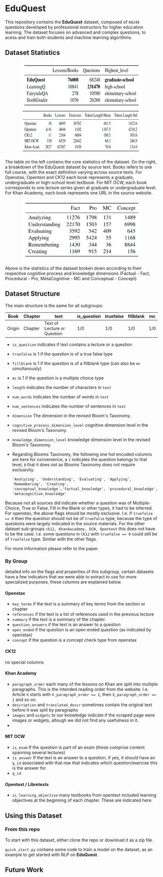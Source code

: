 # EduQuest
This repository contains the **EduQuest** dataset, composed of `68248` questions developed by professional instructors for higher education learning. The dataset focuses on advanced and complex questions, to acess and train both students and machine learning algorithms.

## Dataset Statistics

<p align="middle">
    <img src="img/general_stats.png" alt="Core statistics of the FairytaleQA dataset" width="400" height="150"/>
    <img src="img/comprehensive_stats.png" alt="Breakdown statistics of QAs based on the 7 narrative elements' schema in FairytaleQA dataset" width="400" height="150"/>
</p>

The table on the left contains the core statistics of the dataset. On the right, a breakdown of the EduQuest dataset by source text. Books refers to one full course, with the exact definition
varying across source texts. For Openstax, Opentext and CK12 each book represents a graduate, undergraduate
or high-school level textbook. For MIT OCW, each book corresponds to one lecture series given at graduate or
undergraduate level. For Khan Academy, each book represents one URL in the source website.

<p align="middle">
<img src="img/Bloom.png" alt="Core statistics of the FairytaleQA dataset by train/test/val splits" height="200"/>
</p>

Above is the statistics of the dataset broken down according to their respective cognitive process and knowledge dimensions (Factual - Fact, Procedural - Pro,
MetaCognitive - MC and Conceptual - Concept)

## Dataset Structure
The main structure is the same for all subgroups:

| Book   | Chapter | text                        | is_question | truefalse | fillblank | mc   |
| ------ | ------- | --------------------------- | ----------- | --------- | --------- | ---- |
| Origin | Chapter | Text of Lecture or Question | 1/0         | 1/0       | 1/0       | 1/0  |

- `is_question` indicates if text contains a lecture or a question

- `truefalse` is 1 if the question is of a true false type

- `fillblank` is 1 if the question is of a fillblank type (can also be `mc` simultanously)

- `mc` is 1 if the question is a multiple choice type

- `length` indicates the number of characters in `text`

- `num_words` indicates the number of words in `text`

- `num_sentences` indicates the number of sentences in `text`

- `dimension` The dimension in the revised Bloom's Taxonomy.

- `cognitive_process_dimension_level` cognitive dimension level in the revised Bloom's Taxonomy.

- `knowledge_dimension_level` knowledge dimension level in the revised Bloom's Taxonomy.

- Regarding Blooms Taxonomy, the following one hot encoded columns are here for convenience, a `1` indicates the question belongs to that level, `0` that it does not as Blooms Taxonomy does not require exclusivity.

  ```
  'Analyzing', 'Understanding', 'Evaluating', 'Applying', 'Remembering', 'Creating', 'conceptual_knowledge','factual_knowledge', 'procedural_knowledge', 'metacognitive_knowledge'
  ```


Because not all sources did indicate whether a question was of Multiple-Choice, True or False, Fill in the Blank or other types, it had to be inferred.
For openstax, the above flags should be mostly exclusive. 
I.e. if `truefalse == 0` then the question should not be of `truefalse` type, because the type of questions were largely indicated in the source materials.
For the other dataset sub-groups `ck12, KhanAacademy, OCW, Opentext` this does not have to be the case.
I.e. some questions in `CK12` with `truefalse == 0` could still be of `truefalse` type.
Similar with the other flags.

For more information please refer to the paper.


### By Group

detailed info on the flags and properties of this subgroup, certain datasets have a few indicators that we were able to extract to use for more specialized purposes, these columns are explained below.

#### Openstax

- `key_terms` if the text is a summary of key terms from the section or chapter
- `references` if the text is a list of references used in the previous lecture
- `summary` if the text is a summary of the chapter.
- `question_answers` if the text is an answer to a question
- `open_ended` if the question is an open ended question (as indicated by openstax)
- `concept` if the question is a concept check type from openstax

#### CK12

no special columns

#### Khan Academy

- `paragraph_order` each many of the lessons on Khan are split into multiple paragraphs. This is the intended reading order from the website. I.e. Article `X` starts with `X` ,`paragraph_order == 1`, then `X`, `paragraph_order == 2` and so on.
- `description` and `translated_descr` sometimes contain the original text before it was split by paragraphs
- `images` and `widgets` to our knowledge indicate if the scraped page were images or widgets, altough we did not find any usefulness in it.
- 

#### MIT OCW

- `is_exam` If the question is part of an exam (these comprise content spanning several lectures)
- `is_answer` If the text is an answer to a question, if yes, it should have an `q_id` associated with that row that indicates which question/exercise this is the answer for.
- `q_id`

#### Opentext / Libretexts

- `is_learning_objective` many textbooks from opentext included learning objectives at the beginning of each chapter. These are indicated here.

## Using this Dataset

### From this repo
To start with this dataset, either clone the repo or download it as a zip file.

```quick_start.py``` contains some code to train a model on the dataset, as an example to get started with NLP on **EduQuest**.

## Future Work

